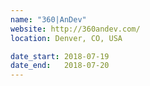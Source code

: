 ```yaml
---
name: "360|AnDev"
website: http://360andev.com/
location: Denver, CO, USA

date_start: 2018-07-19
date_end:   2018-07-20
---
```

